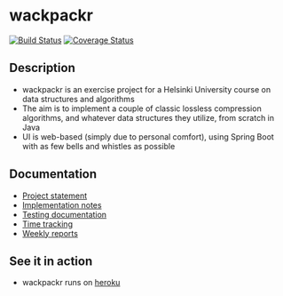 wackpackr
=========

[![Build Status](https://api.travis-ci.org/jrnn/wackpackr.svg?branch=master)](https://travis-ci.org/jrnn/wackpackr)
[![Coverage Status](https://coveralls.io/repos/github/jrnn/wackpackr/badge.svg?branch=master)](https://coveralls.io/github/jrnn/wackpackr?branch=master)

Description
-----------

- wackpackr is an exercise project for a Helsinki University course on data
  structures and algorithms
- The aim is to implement a couple of classic lossless compression algorithms,
  and whatever data structures they utilize, from scratch in Java
- UI is web-based (simply due to personal comfort), using Spring Boot with as
  few bells and whistles as possible

Documentation
-------------

- [Project statement](https://github.com/jrnn/wackpackr/blob/master/docs/projectstatement.md)
- [Implementation notes](https://github.com/jrnn/wackpackr/blob/master/docs/implementation.md)
- [Testing documentation](https://github.com/jrnn/wackpackr/blob/master/docs/testing.md)
- [Time tracking](https://github.com/jrnn/wackpackr/blob/master/docs/hours.md)
- [Weekly reports](https://github.com/jrnn/wackpackr/blob/master/docs/weeklies.md)

See it in action
----------------

- wackpackr runs on [heroku](https://wackpackr.herokuapp.com/)
